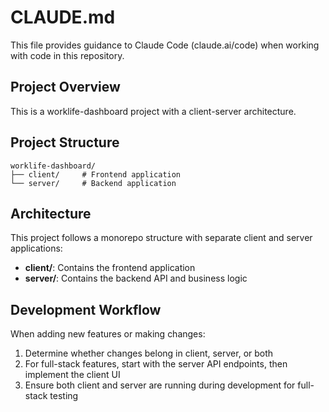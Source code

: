 # CLAUDE.md

This file provides guidance to Claude Code (claude.ai/code) when working with code in this repository.

## Project Overview

This is a worklife-dashboard project with a client-server architecture.

## Project Structure

```
worklife-dashboard/
├── client/     # Frontend application
└── server/     # Backend application
```

## Architecture

This project follows a monorepo structure with separate client and server applications:

- **client/**: Contains the frontend application
- **server/**: Contains the backend API and business logic

## Development Workflow

When adding new features or making changes:

1. Determine whether changes belong in client, server, or both
2. For full-stack features, start with the server API endpoints, then implement the client UI
3. Ensure both client and server are running during development for full-stack testing
